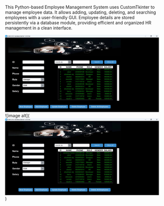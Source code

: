 This Python-based Employee Management System uses CustomTkinter to manage employee data.
It allows adding, updating, deleting, and searching employees with a user-friendly GUI.
Employee details are stored persistently via a database module, providing efficient and organized HR management in a clean interface.

![image alt](https://github.com/sandeepkumar9000/Employee-Management-System/blob/f8b07f399050c495c36e3bf9e12739fc864be36f/githubimg.jpg)
![image alt](![image alt](https://github.com/sandeepkumar9000/Employee-Management-System/blob/f8b07f399050c495c36e3bf9e12739fc864be36f/githubimg.jpg))
